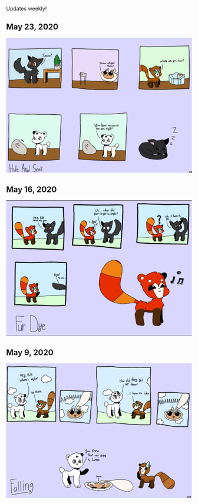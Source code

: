 Updates weekly!

## May 23, 2020

![Maganimals #3](comics/C10A2A93-0C78-4372-8C4F-21D30836FA84.jpeg)

## May 16, 2020

![Maganimals #2](comics/99314B6D-DA04-45E4-A728-FD5E60F96AB1.jpeg)

## May 9, 2020

![Maganimals #1](comics/2020-05-09.png)
